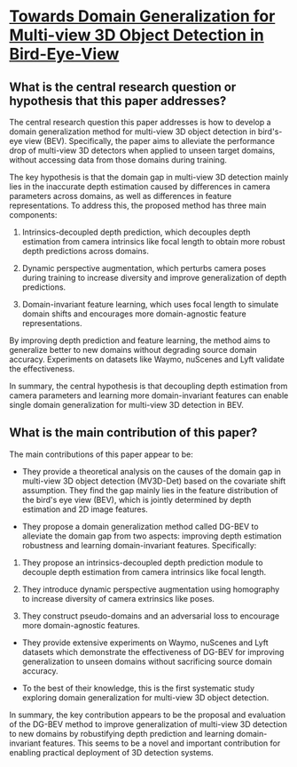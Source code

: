 # [Towards Domain Generalization for Multi-view 3D Object Detection in   Bird-Eye-View](https://arxiv.org/abs/2303.01686)

## What is the central research question or hypothesis that this paper addresses?

 The central research question this paper addresses is how to develop a domain generalization method for multi-view 3D object detection in bird's-eye view (BEV). Specifically, the paper aims to alleviate the performance drop of multi-view 3D detectors when applied to unseen target domains, without accessing data from those domains during training.

The key hypothesis is that the domain gap in multi-view 3D detection mainly lies in the inaccurate depth estimation caused by differences in camera parameters across domains, as well as differences in feature representations. To address this, the proposed method has three main components:

1) Intrinsics-decoupled depth prediction, which decouples depth estimation from camera intrinsics like focal length to obtain more robust depth predictions across domains. 

2) Dynamic perspective augmentation, which perturbs camera poses during training to increase diversity and improve generalization of depth predictions.

3) Domain-invariant feature learning, which uses focal length to simulate domain shifts and encourages more domain-agnostic feature representations.

By improving depth prediction and feature learning, the method aims to generalize better to new domains without degrading source domain accuracy. Experiments on datasets like Waymo, nuScenes and Lyft validate the effectiveness.

In summary, the central hypothesis is that decoupling depth estimation from camera parameters and learning more domain-invariant features can enable single domain generalization for multi-view 3D detection in BEV.


## What is the main contribution of this paper?

 The main contributions of this paper appear to be:

- They provide a theoretical analysis on the causes of the domain gap in multi-view 3D object detection (MV3D-Det) based on the covariate shift assumption. They find the gap mainly lies in the feature distribution of the bird's eye view (BEV), which is jointly determined by depth estimation and 2D image features.

- They propose a domain generalization method called DG-BEV to alleviate the domain gap from two aspects: improving depth estimation robustness and learning domain-invariant features. Specifically:

1) They propose an intrinsics-decoupled depth prediction module to decouple depth estimation from camera intrinsics like focal length. 

2) They introduce dynamic perspective augmentation using homography to increase diversity of camera extrinsics like poses.

3) They construct pseudo-domains and an adversarial loss to encourage more domain-agnostic features.

- They provide extensive experiments on Waymo, nuScenes and Lyft datasets which demonstrate the effectiveness of DG-BEV for improving generalization to unseen domains without sacrificing source domain accuracy.

- To the best of their knowledge, this is the first systematic study exploring domain generalization for multi-view 3D object detection.

In summary, the key contribution appears to be the proposal and evaluation of the DG-BEV method to improve generalization of multi-view 3D detection to new domains by robustifying depth prediction and learning domain-invariant features. This seems to be a novel and important contribution for enabling practical deployment of 3D detection systems.
